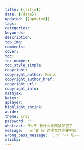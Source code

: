 ```yaml
---
title: {{title}}
date: {{date}}
updated: {{updated}}
tags:
categories:
keywords:
description:
top_img:
comments:
cover:
toc:
toc_number:
toc_style_simple:
copyright:
copyright_author: Mario
copyright_author_href:
copyright_url:
copyright_info:
mathjax:
katex:
aplayer:
highlight_shrink:
aside:
theme: xray
password: ""
abstract: 〒▽〒 有什么东西被加密了
message:   w(ﾟДﾟ)w 这里竟然需要密码
wrong_pass_message:  (ˉ▽￣～) 切~~
sticky:
---
```

